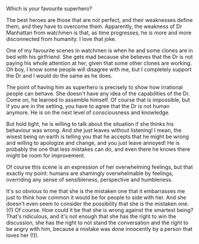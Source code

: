 Which is your favourite superhero?

The best heroes are those that are not perfect, and their weaknesses define them, and they have to
overcome them. Apparently, the weakness of Dr Manhattan from watchmen is that, as time progresses,
he is more and more disconnected from humanity. I love that joke.

One of my favourite scenes in watchmen is when he and some clones are in bed with his girlfriend.
She gets mad because she believes that the Dr is not paying his whole attention at her, given that
some other clones are working. Oh boy, I know some people will disagree with me, but I completely
support the Dr and I would do the same as he does.

The point of having him as superhero is precisely to show how irrational people can behave. She
doesn't have any idea of the capabilities of the Dr. Come on, he learned to assemble himself. Of
course that is impossible, but if you are in the setting, you have to agree that the Dr is not human
anymore. He is on the next level of consciousness and knowledge.

But hold tight, he is willing to talk about the situation if she thinks his behaviour was wrong. And
she just leaves without listening! I mean, the wisest being on earth is telling you that he accepts
that he might be wrong and willing to apologize and change, and you just leave annoyed! He is
probably the one that less mistakes can do, and even there he knows there might be room for
improvement.

Of course this scene is an expression of her overwhelming feelings, but that exactly my point:
humans are shamingly overwhelmable by feelings, overriding any sense of sensibleness, perspective
and humbleness.

It's so obvious to me that she is the mistaken one that it embarrasses me just to think how common
it would be for people to side with her. And she doesn't even seem to consider the possibility that
she is the mistaken one. ((!) Of course. How could it be that she is wrong against the smartest
being? That's ridiculous, and it's not enough that she has the right to win the discussion, she has
the right to not stand the conversation and the right to be angry with him, because a mistake was
done innocently by a person that loves her (!)).

